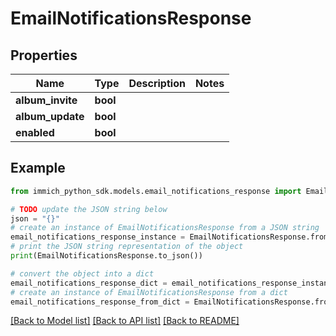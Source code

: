 # EmailNotificationsResponse


## Properties

Name | Type | Description | Notes
------------ | ------------- | ------------- | -------------
**album_invite** | **bool** |  | 
**album_update** | **bool** |  | 
**enabled** | **bool** |  | 

## Example

```python
from immich_python_sdk.models.email_notifications_response import EmailNotificationsResponse

# TODO update the JSON string below
json = "{}"
# create an instance of EmailNotificationsResponse from a JSON string
email_notifications_response_instance = EmailNotificationsResponse.from_json(json)
# print the JSON string representation of the object
print(EmailNotificationsResponse.to_json())

# convert the object into a dict
email_notifications_response_dict = email_notifications_response_instance.to_dict()
# create an instance of EmailNotificationsResponse from a dict
email_notifications_response_from_dict = EmailNotificationsResponse.from_dict(email_notifications_response_dict)
```
[[Back to Model list]](../README.md#documentation-for-models) [[Back to API list]](../README.md#documentation-for-api-endpoints) [[Back to README]](../README.md)


